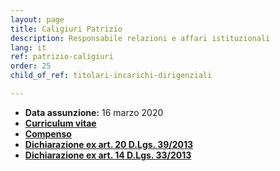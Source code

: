 ```yaml
---
layout: page
title: Caligiuri Patrizio
description: Responsabile relazioni e affari istituzionali
lang: it
ref: patrizio-caligiuri
order: 25
child_of_ref: titolari-incarichi-dirigenziali

---
```


* **Data assunzione:** 16 marzo 2020
* [**Curriculum vitae**](./curriculum.pdf)
* [**Compenso**](./compenso.pdf)
* [**Dichiarazione ex art. 20 D.Lgs. 39/2013**](./art-20.pdf)
* [**Dichiarazione ex art. 14 D.Lgs. 33/2013**](./art-14.pdf)